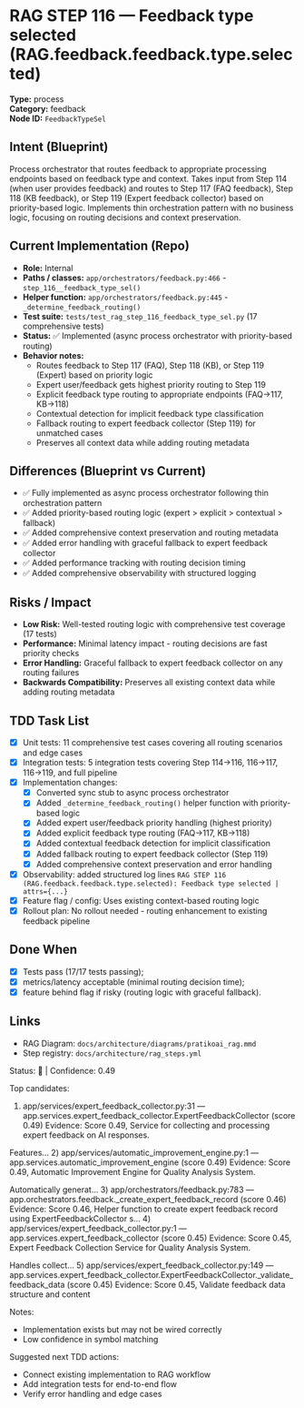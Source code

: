 # RAG STEP 116 — Feedback type selected (RAG.feedback.feedback.type.selected)

**Type:** process  
**Category:** feedback  
**Node ID:** `FeedbackTypeSel`

## Intent (Blueprint)
Process orchestrator that routes feedback to appropriate processing endpoints based on feedback type and context. Takes input from Step 114 (when user provides feedback) and routes to Step 117 (FAQ feedback), Step 118 (KB feedback), or Step 119 (Expert feedback collector) based on priority-based logic. Implements thin orchestration pattern with no business logic, focusing on routing decisions and context preservation.

## Current Implementation (Repo)
- **Role:** Internal
- **Paths / classes:** `app/orchestrators/feedback.py:466` - `step_116__feedback_type_sel()`
- **Helper function:** `app/orchestrators/feedback.py:445` - `_determine_feedback_routing()`
- **Test suite:** `tests/test_rag_step_116_feedback_type_sel.py` (17 comprehensive tests)
- **Status:** ✅ Implemented (async process orchestrator with priority-based routing)
- **Behavior notes:**
  - Routes feedback to Step 117 (FAQ), Step 118 (KB), or Step 119 (Expert) based on priority logic
  - Expert user/feedback gets highest priority routing to Step 119
  - Explicit feedback type routing to appropriate endpoints (FAQ→117, KB→118)
  - Contextual detection for implicit feedback type classification
  - Fallback routing to expert feedback collector (Step 119) for unmatched cases
  - Preserves all context data while adding routing metadata

## Differences (Blueprint vs Current)
- ✅ Fully implemented as async process orchestrator following thin orchestration pattern
- ✅ Added priority-based routing logic (expert > explicit > contextual > fallback)
- ✅ Added comprehensive context preservation and routing metadata
- ✅ Added error handling with graceful fallback to expert feedback collector
- ✅ Added performance tracking with routing decision timing
- ✅ Added comprehensive observability with structured logging

## Risks / Impact
- **Low Risk:** Well-tested routing logic with comprehensive test coverage (17 tests)
- **Performance:** Minimal latency impact - routing decisions are fast priority checks
- **Error Handling:** Graceful fallback to expert feedback collector on any routing failures
- **Backwards Compatibility:** Preserves all existing context data while adding routing metadata

## TDD Task List
- [x] Unit tests: 11 comprehensive test cases covering all routing scenarios and edge cases
- [x] Integration tests: 5 integration tests covering Step 114→116, 116→117, 116→119, and full pipeline
- [x] Implementation changes:
  - [x] Converted sync stub to async process orchestrator
  - [x] Added `_determine_feedback_routing()` helper function with priority-based logic
  - [x] Added expert user/feedback priority handling (highest priority)
  - [x] Added explicit feedback type routing (FAQ→117, KB→118)
  - [x] Added contextual feedback detection for implicit classification
  - [x] Added fallback routing to expert feedback collector (Step 119)
  - [x] Added comprehensive context preservation and error handling
- [x] Observability: added structured log lines
  `RAG STEP 116 (RAG.feedback.feedback.type.selected): Feedback type selected | attrs={...}`
- [x] Feature flag / config: Uses existing context-based routing logic
- [x] Rollout plan: No rollout needed - routing enhancement to existing feedback pipeline

## Done When
- [x] Tests pass (17/17 tests passing);
- [x] metrics/latency acceptable (minimal routing decision time);
- [x] feature behind flag if risky (routing logic with graceful fallback).

## Links
- RAG Diagram: `docs/architecture/diagrams/pratikoai_rag.mmd`
- Step registry: `docs/architecture/rag_steps.yml`


<!-- AUTO-AUDIT:BEGIN -->
Status: 🔌  |  Confidence: 0.49

Top candidates:
1) app/services/expert_feedback_collector.py:31 — app.services.expert_feedback_collector.ExpertFeedbackCollector (score 0.49)
   Evidence: Score 0.49, Service for collecting and processing expert feedback on AI responses.

Features...
2) app/services/automatic_improvement_engine.py:1 — app.services.automatic_improvement_engine (score 0.49)
   Evidence: Score 0.49, Automatic Improvement Engine for Quality Analysis System.

Automatically generat...
3) app/orchestrators/feedback.py:783 — app.orchestrators.feedback._create_expert_feedback_record (score 0.46)
   Evidence: Score 0.46, Helper function to create expert feedback record using ExpertFeedbackCollector s...
4) app/services/expert_feedback_collector.py:1 — app.services.expert_feedback_collector (score 0.45)
   Evidence: Score 0.45, Expert Feedback Collection Service for Quality Analysis System.

Handles collect...
5) app/services/expert_feedback_collector.py:149 — app.services.expert_feedback_collector.ExpertFeedbackCollector._validate_feedback_data (score 0.45)
   Evidence: Score 0.45, Validate feedback data structure and content

Notes:
- Implementation exists but may not be wired correctly
- Low confidence in symbol matching

Suggested next TDD actions:
- Connect existing implementation to RAG workflow
- Add integration tests for end-to-end flow
- Verify error handling and edge cases
<!-- AUTO-AUDIT:END -->